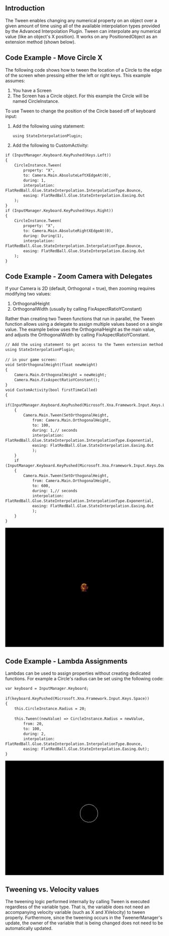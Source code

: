 ## Introduction

The Tween enables changing any numerical property on an object over a given amount of time using all of the available interpolation types provided by the Advanced Interpolation Plugin. Tween can interpolate any numerical value (like an object's X position). It works on any PositionedObject as an extension method (shown below).

## Code Example - Move Circle X

The following code shows how to tween the location of a Circle to the edge of the screen when pressing either the left or right keys. This example assumes:

1.  You have a Screen
2.  The Screen has a Circle object. For this example the Circle will be named CircleInstance.

To use Tween to change the position of the Circle based off of keyboard input:

1.  Add the following using statement:

        using StateInterpolationPlugin;

2.  Add the following to CustomActivity:

``` lang:c#
if (InputManager.Keyboard.KeyPushed(Keys.Left))
{
    CircleInstance.Tween(
        property: "X", 
        to: Camera.Main.AbsoluteLeftXEdgeAt(0), 
        during: 1, 
        interpolation: FlatRedBall.Glue.StateInterpolation.InterpolationType.Bounce,
        easing: FlatRedBall.Glue.StateInterpolation.Easing.Out
    );
}
if (InputManager.Keyboard.KeyPushed(Keys.Right))
{
    CircleInstance.Tween(
        property: "X",
        to: Camera.Main.AbsoluteRightXEdgeAt(0),
        during: During(1),
        interpolation: FlatRedBall.Glue.StateInterpolation.InterpolationType.Bounce,
        easing: FlatRedBall.Glue.StateInterpolation.Easing.Out
    );
}
```

## Code Example - Zoom Camera with Delegates

If your Camera is 2D (default, Orthogonal = true), then zooming requires modifying two values:

1.  OrthogonalHeight
2.  OrthogonalWidth (usually by calling FixAspectRatioYConstant)

Rather than creating two Tween functions that run in parallel, the Tween function allows using a delegate to assign multiple values based on a single value. The example below uses the OrthogonalHeight as the main value, and adjusts the OrthogonalWidth by calling FixAspectRatioYConstant.  

``` lang:c#
// Add the using statement to get access to the Tween extension method
using StateInterpolationPlugin;

// in your game screen:
void SetOrthogonalHeight(float newHeight)
{
    Camera.Main.OrthogonalHeight = newHeight;
    Camera.Main.FixAspectRatioYConstant();
}
void CustomActivity(bool firstTimeCalled)
{
    if(InputManager.Keyboard.KeyPushed(Microsoft.Xna.Framework.Input.Keys.Up))
    {
        Camera.Main.Tween(SetOrthogonalHeight,
            from: Camera.Main.OrthogonalHeight,
            to: 100,
            during: 1,// seconds
            interpolation: FlatRedBall.Glue.StateInterpolation.InterpolationType.Exponential,
            easing: FlatRedBall.Glue.StateInterpolation.Easing.Out
            );
    }
    if (InputManager.Keyboard.KeyPushed(Microsoft.Xna.Framework.Input.Keys.Down))
    {
        Camera.Main.Tween(SetOrthogonalHeight,
            from: Camera.Main.OrthogonalHeight,
            to: 600,
            during: 1,// seconds
            interpolation: FlatRedBall.Glue.StateInterpolation.InterpolationType.Exponential,
            easing: FlatRedBall.Glue.StateInterpolation.Easing.Out
            );
    }
}
```

[![](/media/2016-01-2019-07-26_09-19-49.gif)](/media/2016-01-2019-07-26_09-19-49.gif)

## Code Example - Lambda Assignments

Lambdas can be used to assign properties without creating dedicated functions. For example a Circle's radius can be set using the following code:

    var keyboard = InputManager.Keyboard;

    if(keyboard.KeyPushed(Microsoft.Xna.Framework.Input.Keys.Space))
    {
        this.CircleInstance.Radius = 20;

        this.Tween((newValue) => CircleInstance.Radius = newValue,
            from: 20,
            to: 100,
            during: 2,
            interpolation: FlatRedBall.Glue.StateInterpolation.InterpolationType.Bounce,
            easing: FlatRedBall.Glue.StateInterpolation.Easing.Out);
    }

[![](/media/2016-01-07_13-43-30.gif)](/media/2016-01-07_13-43-30.gif)

## Tweening vs. Velocity values

The tweening logic performed internally by calling Tween is executed regardless of the variable type. That is, the variable does not need an accompanying velocity variable (such as X and XVelocity) to tween properly. Furthermore, since the tweening occurs in the TweenerManager's update, the owner of the variable that is being changed does not need to be automatically updated.

